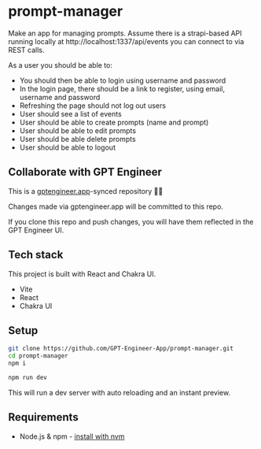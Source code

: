 # prompt-manager

Make an app for managing prompts. Assume there is a strapi-based API running locally at http://localhost:1337/api/events you can connect to via REST calls.

As a user you should be able to: 
- You should then be able to login using username and password
- In the login page, there should be a link to register,  using email, username and password
- Refreshing the page should not log out users
- User should see a list of events
- User should be able to create prompts (name and prompt)
- User should be able to edit prompts
- User should be able delete prompts
- User should be able to logout

## Collaborate with GPT Engineer

This is a [gptengineer.app](https://gptengineer.app)-synced repository 🌟🤖

Changes made via gptengineer.app will be committed to this repo.

If you clone this repo and push changes, you will have them reflected in the GPT Engineer UI.

## Tech stack

This project is built with React and Chakra UI.

- Vite
- React
- Chakra UI

## Setup

```sh
git clone https://github.com/GPT-Engineer-App/prompt-manager.git
cd prompt-manager
npm i
```

```sh
npm run dev
```

This will run a dev server with auto reloading and an instant preview.

## Requirements

- Node.js & npm - [install with nvm](https://github.com/nvm-sh/nvm#installing-and-updating)
